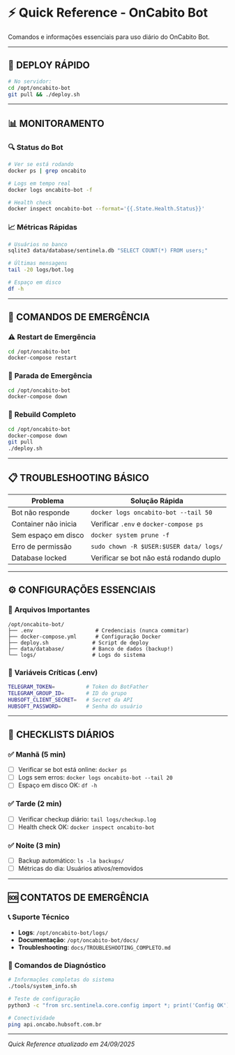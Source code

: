 # ⚡ Quick Reference - OnCabito Bot

Comandos e informações essenciais para uso diário do OnCabito Bot.

---

## 🚀 **DEPLOY RÁPIDO**

```bash
# No servidor:
cd /opt/oncabito-bot
git pull && ./deploy.sh
```

---

## 📊 **MONITORAMENTO**

### 🔍 **Status do Bot**
```bash
# Ver se está rodando
docker ps | grep oncabito

# Logs em tempo real
docker logs oncabito-bot -f

# Health check
docker inspect oncabito-bot --format='{{.State.Health.Status}}'
```

### 📈 **Métricas Rápidas**
```bash
# Usuários no banco
sqlite3 data/database/sentinela.db "SELECT COUNT(*) FROM users;"

# Últimas mensagens
tail -20 logs/bot.log

# Espaço em disco
df -h
```

---

## 🔧 **COMANDOS DE EMERGÊNCIA**

### ⚠️ **Restart de Emergência**
```bash
cd /opt/oncabito-bot
docker-compose restart
```

### 🛑 **Parada de Emergência**
```bash
cd /opt/oncabito-bot
docker-compose down
```

### 🔄 **Rebuild Completo**
```bash
cd /opt/oncabito-bot
docker-compose down
git pull
./deploy.sh
```

---

## 📋 **TROUBLESHOOTING BÁSICO**

| Problema | Solução Rápida |
|----------|----------------|
| Bot não responde | `docker logs oncabito-bot --tail 50` |
| Container não inicia | Verificar `.env` e `docker-compose ps` |
| Sem espaço em disco | `docker system prune -f` |
| Erro de permissão | `sudo chown -R $USER:$USER data/ logs/` |
| Database locked | Verificar se bot não está rodando duplo |

---

## ⚙️ **CONFIGURAÇÕES ESSENCIAIS**

### 📁 **Arquivos Importantes**
```
/opt/oncabito-bot/
├── .env                    # Credenciais (nunca commitar)
├── docker-compose.yml      # Configuração Docker
├── deploy.sh              # Script de deploy
├── data/database/         # Banco de dados (backup!)
└── logs/                  # Logs do sistema
```

### 🔑 **Variáveis Críticas (.env)**
```bash
TELEGRAM_TOKEN=          # Token do BotFather
TELEGRAM_GROUP_ID=       # ID do grupo
HUBSOFT_CLIENT_SECRET=   # Secret da API
HUBSOFT_PASSWORD=        # Senha do usuário
```

---

## 🎯 **CHECKLISTS DIÁRIOS**

### ✅ **Manhã (5 min)**
- [ ] Verificar se bot está online: `docker ps`
- [ ] Logs sem erros: `docker logs oncabito-bot --tail 20`
- [ ] Espaço em disco OK: `df -h`

### ✅ **Tarde (2 min)**
- [ ] Verificar checkup diário: `tail logs/checkup.log`
- [ ] Health check OK: `docker inspect oncabito-bot`

### ✅ **Noite (3 min)**
- [ ] Backup automático: `ls -la backups/`
- [ ] Métricas do dia: Usuários ativos/removidos

---

## 🆘 **CONTATOS DE EMERGÊNCIA**

### 📞 **Suporte Técnico**
- **Logs**: `/opt/oncabito-bot/logs/`
- **Documentação**: `/opt/oncabito-bot/docs/`
- **Troubleshooting**: `docs/TROUBLESHOOTING_COMPLETO.md`

### 🔧 **Comandos de Diagnóstico**
```bash
# Informações completas do sistema
./tools/system_info.sh

# Teste de configuração
python3 -c "from src.sentinela.core.config import *; print('Config OK')"

# Conectividade
ping api.oncabo.hubsoft.com.br
```

---

*Quick Reference atualizado em 24/09/2025*